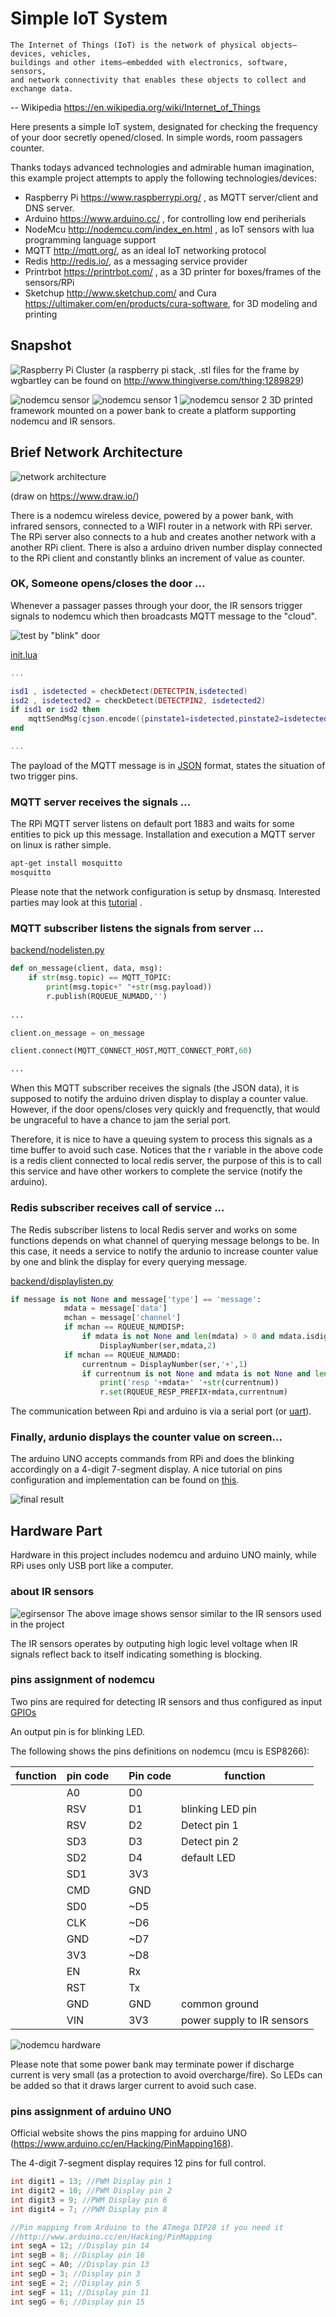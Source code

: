 Simple IoT System
===

```
The Internet of Things (IoT) is the network of physical objects—devices, vehicles, 
buildings and other items—embedded with electronics, software, sensors, 
and network connectivity that enables these objects to collect and exchange data.
```
 -- Wikipedia https://en.wikipedia.org/wiki/Internet_of_Things

Here presents a simple IoT system, designated for checking the frequency of your door secretly opened/closed. In simple words, room passagers counter.

Thanks todays advanced technologies and admirable human imagination, this example project attempts to apply the following technologies/devices:
* Raspberry Pi https://www.raspberrypi.org/ , as MQTT server/client and DNS server.
* Arduino https://www.arduino.cc/ , for controlling low end periherials
* NodeMcu http://nodemcu.com/index_en.html , as IoT sensors with lua programming language support
* MQTT http://mqtt.org/, as an ideal IoT networking protocol 
* Redis http://redis.io/, as a messaging service provider
* Printrbot https://printrbot.com/ , as a 3D printer for boxes/frames of the sensors/RPi
* Sketchup http://www.sketchup.com/ and Cura https://ultimaker.com/en/products/cura-software, for 3D modeling and printing

Snapshot
---

![Raspberry Pi Cluster](rpi_stack.JPG)
(a raspberry pi stack, .stl files for the frame by wgbartley can be found on http://www.thingiverse.com/thing:1289829)

![nodemcu sensor](IRSensor.JPG)
![nodemcu sensor 1](IRSensor2.JPG)
![nodemcu sensor 2](IRSensor3.JPG)
3D printed framework mounted on a power bank to create a platform supporting nodemcu and IR sensors.

Brief Network Architecture
---

![network architecture](architecture.png)

(draw on https://www.draw.io/)

There is a nodemcu wireless device, powered by a power bank, with infrared sensors, connected to a WIFI router in a network with RPi server. The RPi server also connects to a hub and creates another network with a another RPi client. There is also a arduino driven number display connected to the RPi client and constantly blinks an increment of value as counter.

### OK, Someone opens/closes the door ...
Whenever a passager passes through your door, the IR sensors trigger signals to nodemcu which then broadcasts MQTT message to the "cloud".

![test by "blink" door](doortest.gif)


[init.lua](init.lua)
```lua
...

isd1 , isdetected = checkDetect(DETECTPIN,isdetected)
isd2 , isdetected2 = checkDetect(DETECTPIN2, isdetected2)
if isd1 or isd2 then
    mqttSendMsg(cjson.encode({pinstate1=isdetected,pinstate2=isdetected2}))
end

...
```

The payload of the MQTT message is in [JSON](https://en.wikipedia.org/wiki/JSON) format, states the situation of two trigger pins. 

### MQTT server receives the signals ...
The RPi MQTT server listens on default port 1883 and waits for some entities to pick up this message.
Installation and execution a MQTT server on linux is rather simple.
```sh
apt-get install mosquitto
mosquitto
```

Please note that the network configuration is setup by dnsmasq. Interested parties may look at this [tutorial](https://www.linux.com/learn/dnsmasq-easy-lan-name-services) .

### MQTT subscriber listens the signals from server ...

[backend/nodelisten.py](backend/nodelisten.py)
```python
def on_message(client, data, msg):
	if str(msg.topic) == MQTT_TOPIC:
		print(msg.topic+" "+str(msg.payload))
		r.publish(RQUEUE_NUMADD,'')
		
...

client.on_message = on_message

client.connect(MQTT_CONNECT_HOST,MQTT_CONNECT_PORT,60)

...
```
When this MQTT subscriber receives the signals (the JSON data), it is supposed to notify the arduino driven display to display a counter value. However, if the door opens/closes very quickly and frequenctly, that would be ungraceful to have a chance to jam the serial port. 

Therefore, it is nice to have a queuing system to process this signals as a time buffer to avoid such case. Notices that the r variable in the above code is a redis client connected to local redis server, the purpose of this is to call this service and have other workers to complete the service (notify the arduino).

### Redis subscriber receives call of service ...
The Redis subscriber listens to local Redis server and works on some functions depends on what channel of querying message belongs to be. In this case, it needs a service to notify the ardunio to increase counter value by one and blink the display for every querying message.

[backend/displaylisten.py](backend/displaylisten.py)
```python
if message is not None and message['type'] == 'message':
			mdata = message['data']
			mchan = message['channel']
			if mchan == RQUEUE_NUMDISP:
				if mdata is not None and len(mdata) > 0 and mdata.isdigit():
					DisplayNumber(ser,mdata,2)
			if mchan == RQUEUE_NUMADD:
				currentnum = DisplayNumber(ser,'+',1)
				if currentnum is not None and mdata is not None and len(mdata) > 0:
					print('resp '+mdata+' '+str(currentnum))
					r.set(RQUEUE_RESP_PREFIX+mdata,currentnum)
```
The communication between Rpi and arduino is via a serial port (or [uart](https://en.wikipedia.org/wiki/Universal_asynchronous_receiver/transmitter)).

### Finally, ardunio displays the counter value on screen...
The arduino UNO accepts commands from RPi and does the blinking accordingly on a 4-digit 7-segment display. A nice tutorial on pins configuration and implementation can be found on [this](http://www.hobbytronics.co.uk/arduino-4digit-7segment).

![final result](testresult.gif)

Hardware Part
---

Hardware in this project includes nodemcu and arduino UNO mainly, while RPi uses only USB port like a computer.

### about IR sensors

![egirsensor](http://robu.in/wp-content/uploads/2016/01/1380800-2.jpg)
The above image shows sensor similar to the IR sensors used in the project

The IR sensors operates by outputing high logic level voltage when IR signals reflect back to itself indicating something is blocking.

### pins assignment of nodemcu

Two pins are required for detecting IR sensors and thus configured as input [GPIOs](https://en.wikipedia.org/wiki/General-purpose_input/output)

An output pin is for blinking LED.

The following shows the pins definitions on nodemcu (mcu is ESP8266):

|function|pin code| |Pin code|function|
| --- | --- | --- | --- | --- |
||A0||D0||
||RSV||D1|blinking LED pin|
||RSV||D2|Detect pin 1|
||SD3||D3|Detect pin 2|
||SD2||D4|default LED|
||SD1||3V3||
||CMD||GND||
||SD0||~D5||
||CLK||~D6||
||GND||~D7||
||3V3||~D8||
||EN||Rx||
||RST||Tx||
||GND||GND|common ground|
||VIN||3V3|power supply to IR sensors|

![nodemcu hardware](hwnodemcu.png)

Please note that some power bank may terminate power if discharge current is very small (as a protection to avoid overcharge/fire). So LEDs can be added so that it draws larger current to avoid such case.

### pins assignment of arduino UNO

Official website shows the pins mapping for arduino UNO (https://www.arduino.cc/en/Hacking/PinMapping168).

The 4-digit 7-segment display requires 12 pins for full control.
```c
int digit1 = 13; //PWM Display pin 1
int digit2 = 10; //PWM Display pin 2
int digit3 = 9; //PWM Display pin 6
int digit4 = 7; //PWM Display pin 8

//Pin mapping from Arduino to the ATmega DIP28 if you need it
//http://www.arduino.cc/en/Hacking/PinMapping
int segA = 12; //Display pin 14
int segB = 8; //Display pin 16
int segC = A0; //Display pin 13
int segD = 3; //Display pin 3
int segE = 2; //Display pin 5
int segF = 11; //Display pin 11
int segG = 6; //Display pin 15
```


